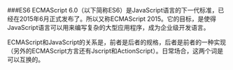 ###ES6
ECMAScript 6.0（以下简称ES6）是JavaScript语言的下一代标准，已经在2015年6月正式发布了。所以又称ECMAScript 2015。它的目标，是使得JavaScript语言可以用来编写复杂的大型应用程序，成为企业级开发语言。

ECMAScript和JavaScript的关系是，前者是后者的规格，后者是前者的一种实现（另外的ECMAScript方言还有Jscript和ActionScript）。日常场合，这两个词是可以互换的。